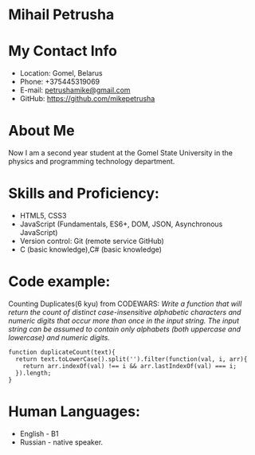 **Mihail Petrusha**
=========

**My Contact Info**
=========

* Location: Gomel, Belarus
* Phone: +375445319069
* E-mail: petrushamike@gmail.com
* GitHub: https://github.com/mikepetrusha

 **About Me** 
=========
Now I am a second year student at the Gomel State University in the physics and programming technology department.



**Skills and Proficiency:**
=========

* HTML5, CSS3
* JavaScript (Fundamentals, ES6+, DOM, JSON, Asynchronous JavaScript)
* Version control: Git (remote service GitHub)
* C (basic knowledge),C# (basic knowledge)


**Code example:** 
=========
Counting Duplicates(6 kyu) from CODEWARS: _Write a function that will return the count of distinct case-insensitive alphabetic characters and numeric digits that occur more than once in the input string. The input string can be assumed to contain only alphabets (both uppercase and lowercase) and numeric digits._

```
function duplicateCount(text){
  return text.toLowerCase().split('').filter(function(val, i, arr){
    return arr.indexOf(val) !== i && arr.lastIndexOf(val) === i;
  }).length;
}
```


**Human Languages:**
========

 * English - B1
 * Russian - native speaker.